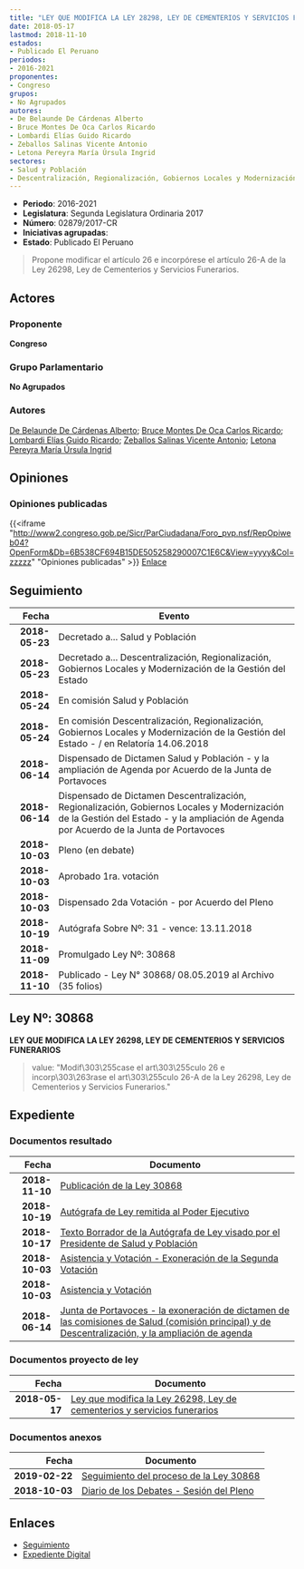 ```yaml
---
title: "LEY QUE MODIFICA LA LEY 28298, LEY DE CEMENTERIOS Y SERVICIOS FUNERARIOS"
date: 2018-05-17
lastmod: 2018-11-10
estados:
- Publicado El Peruano
periodos:
- 2016-2021
proponentes:
- Congreso
grupos:
- No Agrupados
autores:
- De Belaunde De Cárdenas Alberto
- Bruce Montes De Oca Carlos Ricardo
- Lombardi Elías Guido Ricardo
- Zeballos Salinas Vicente Antonio
- Letona Pereyra María Úrsula Ingrid
sectores:
- Salud y Población
- Descentralización, Regionalización, Gobiernos Locales y Modernización de la Gestión del Estado
---
```

- **Periodo**: 2016-2021
- **Legislatura**: Segunda Legislatura Ordinaria 2017
- **Número**: 02879/2017-CR
- **Iniciativas agrupadas**: 
- **Estado**: Publicado El Peruano

> Propone modificar el artículo 26 e incorpórese el artículo 26-A de la Ley 26298, Ley de Cementerios y Servicios Funerarios.


## Actores

### Proponente

**Congreso**

### Grupo Parlamentario

**No Agrupados**

### Autores

[De Belaunde De Cárdenas Alberto](mailto:mailto:adebelaunde@congreso.gob.pe); [Bruce Montes De Oca Carlos Ricardo](mailto:mailto:cbruce@congreso.gob.pe); [Lombardi Elías Guido Ricardo](mailto:mailto:glombardi@congreso.gob.pe); [Zeballos Salinas Vicente Antonio](mailto:mailto:vzeballos@congreso.gob.pe); [Letona Pereyra María Úrsula Ingrid](mailto:mailto:mletona@congreso.gob.pe)

## Opiniones

### Opiniones publicadas

{{<iframe "http://www2.congreso.gob.pe/Sicr/ParCiudadana/Foro_pvp.nsf/RepOpiweb04?OpenForm&Db=6B538CF694B15DE505258290007C1E6C&View=yyyy&Col=zzzzz" "Opiniones publicadas" >}}
[Enlace](http://www2.congreso.gob.pe/Sicr/ParCiudadana/Foro_pvp.nsf/RepOpiweb04?OpenForm&Db=6B538CF694B15DE505258290007C1E6C&View=yyyy&Col=zzzzz)


## Seguimiento

| Fecha | Evento |
|------:|--------|
| **2018-05-23** | Decretado a... Salud y Población |
| **2018-05-23** | Decretado a... Descentralización, Regionalización, Gobiernos Locales y Modernización de la Gestión del Estado |
| **2018-05-24** | En comisión Salud y Población |
| **2018-05-24** | En comisión Descentralización, Regionalización, Gobiernos Locales y Modernización de la Gestión del Estado - / en Relatoría 14.06.2018 |
| **2018-06-14** | Dispensado de Dictamen Salud y Población - y la ampliación de Agenda por Acuerdo de la Junta de Portavoces |
| **2018-06-14** | Dispensado de Dictamen Descentralización, Regionalización, Gobiernos Locales y Modernización de la Gestión del Estado - y la ampliación de Agenda por Acuerdo de la Junta de Portavoces |
| **2018-10-03** | Pleno (en debate) |
| **2018-10-03** | Aprobado 1ra. votación |
| **2018-10-03** | Dispensado 2da Votación - por Acuerdo del Pleno |
| **2018-10-19** | Autógrafa Sobre Nº: 31 - vence: 13.11.2018 |
| **2018-11-09** | Promulgado Ley Nº: 30868 |
| **2018-11-10** | Publicado - Ley N° 30868/ 08.05.2019 al Archivo (35 folios) |

## Ley Nº: 30868

**LEY QUE MODIFICA LA LEY 26298, LEY DE CEMENTERIOS Y SERVICIOS FUNERARIOS**

> value: "Modif\303\255case el art\303\255culo 26 e incorp\303\263rase el art\303\255culo 26-A de la Ley 26298, Ley de Cementerios y Servicios Funerarios."


## Expediente

### Documentos resultado

| Fecha | Documento |
|------:|-----------|
| **2018-11-10** | [Publicación de la Ley 30868](http://www.leyes.congreso.gob.pe/Documentos/2016_2021/ADLP/Normas_Legales/30868-LEY.pdf) |
| **2018-10-19** | [Autógrafa de Ley remitida al Poder Ejecutivo](http://www.leyes.congreso.gob.pe/Documentos/2016_2021/ADLP/Texto_Aprobado/AU0287920181019.pdf) |
| **2018-10-17** | [Texto Borrador de la Autógrafa de Ley visado por el Presidente de Salud y Población](http://www.leyes.congreso.gob.pe/Documentos/2016_2021/Texto_Borrador_de_Autografa/BAU0287920181017.pdf) |
| **2018-10-03** | [Asistencia y Votación - Exoneración de la Segunda Votación](http://www.leyes.congreso.gob.pe/Documentos/2016_2021/Asistencia_y_Votacion/Proyectos_de_Ley/Exoneracion_de_Segunda_Votacion/ESV0287920181003..pdf) |
| **2018-10-03** | [Asistencia y Votación](http://www.leyes.congreso.gob.pe/Documentos/2016_2021/Asistencia_y_Votacion/Proyectos_de_Ley/AV0287920181003.pdf) |
| **2018-06-14** | [Junta de Portavoces - la exoneración de dictamen de las comisiones de Salud (comisión principal) y de Descentralización, y la ampliación de agenda](http://www.leyes.congreso.gob.pe/Documentos/2016_2021/Acuerdos/Junta_Portavoces/AJP0287920180614.pdf) |

### Documentos proyecto de ley

| Fecha | Documento |
|------:|-----------|
| **2018-05-17** | [Ley que modifica la Ley 26298, Ley de cementerios y servicios funerarios](http://www.leyes.congreso.gob.pe/Documentos/2016_2021/Proyectos_de_Ley_y_de_Resoluciones_Legislativas/PL0287920180517..pdf) |

### Documentos anexos

| Fecha | Documento |
|------:|-----------|
| **2019-02-22** | [Seguimiento del proceso de la Ley 30868](http://www.leyes.congreso.gob.pe/Documentos/2016_2021/Seguimiento_de_Proyectos_de_Ley/02879PL20190222.pdf) |
| **2018-10-03** | [Diario de los Debates - Sesión del Pleno](http://www2.congreso.gob.pe/Sicr/DiarioDebates/Publicad.nsf/SesionesPleno/05256D6E0073DFE90525831C0063738F/$FILE/PLO-2018-8D.pdf) |

## Enlaces

- [Seguimiento](http://www2.congreso.gob.pe/Sicr/TraDocEstProc/CLProLey2016.nsf/f7fff46988ca05b1052578e100829cc7/8172461c29373f9d05258290006add68?OpenDocument)
- [Expediente Digital](http://www2.congreso.gob.pe/Sicr/TraDocEstProc/CLProLey2016.nsf/f7fff46988ca05b1052578e100829cc7/8172461c29373f9d05258290006add68?OpenDocument&Click=05257FB7005EB655.eb71d0cf91d8294e05256cdf006b5706/$Body/0.1C6C)

